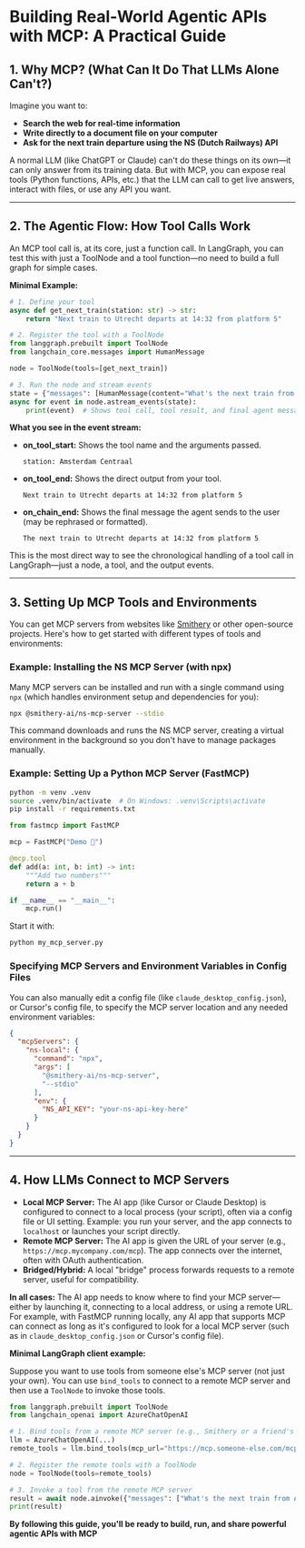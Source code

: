 # Building Real-World Agentic APIs with MCP: A Practical Guide

## 1. Why MCP? (What Can It Do That LLMs Alone Can't?)

Imagine you want to:
- **Search the web for real-time information**
- **Write directly to a document file on your computer**
- **Ask for the next train departure using the NS (Dutch Railways) API**

A normal LLM (like ChatGPT or Claude) can't do these things on its own—it can only answer from its training data. But with MCP, you can expose real tools (Python functions, APIs, etc.) that the LLM can call to get live answers, interact with files, or use any API you want.

---

## 2. The Agentic Flow: How Tool Calls Work

An MCP tool call is, at its core, just a function call. In LangGraph, you can test this with just a ToolNode and a tool function—no need to build a full graph for simple cases.

**Minimal Example:**

```python
# 1. Define your tool
async def get_next_train(station: str) -> str:
    return "Next train to Utrecht departs at 14:32 from platform 5"

# 2. Register the tool with a ToolNode
from langgraph.prebuilt import ToolNode
from langchain_core.messages import HumanMessage

node = ToolNode(tools=[get_next_train])

# 3. Run the node and stream events
state = {"messages": [HumanMessage(content="What's the next train from Amsterdam Centraal?")]}
async for event in node.astream_events(state):
    print(event)  # Shows tool call, tool result, and final agent message events
```

**What you see in the event stream:**
- **on_tool_start:** Shows the tool name and the arguments passed.
  ```
  station: Amsterdam Centraal
  ```
- **on_tool_end:** Shows the direct output from your tool.
  ```
  Next train to Utrecht departs at 14:32 from platform 5
  ```
- **on_chain_end:** Shows the final message the agent sends to the user (may be rephrased or formatted).
  ```
  The next train to Utrecht departs at 14:32 from platform 5
  ```

This is the most direct way to see the chronological handling of a tool call in LangGraph—just a node, a tool, and the output events.

---

## 3. Setting Up MCP Tools and Environments

You can get MCP servers from websites like [Smithery](https://smithery.ai/) or other open-source projects. Here's how to get started with different types of tools and environments:

### Example: Installing the NS MCP Server (with npx)

Many MCP servers can be installed and run with a single command using `npx` (which handles environment setup and dependencies for you):

```bash
npx @smithery-ai/ns-mcp-server --stdio
```

This command downloads and runs the NS MCP server, creating a virtual environment in the background so you don't have to manage packages manually.

### Example: Setting Up a Python MCP Server (FastMCP)

```bash
python -m venv .venv
source .venv/bin/activate  # On Windows: .venv\Scripts\activate
pip install -r requirements.txt
```

```python
from fastmcp import FastMCP

mcp = FastMCP("Demo 🚀")

@mcp.tool
def add(a: int, b: int) -> int:
    """Add two numbers"""
    return a + b

if __name__ == "__main__":
    mcp.run()
```

Start it with:
```bash
python my_mcp_server.py
```

### Specifying MCP Servers and Environment Variables in Config Files

You can also manually edit a config file (like `claude_desktop_config.json`), or Cursor's config file, to specify the MCP server location and any needed environment variables:

```json
{
  "mcpServers": {
    "ns-local": {
      "command": "npx",
      "args": [
        "@smithery-ai/ns-mcp-server",
        "--stdio"
      ],
      "env": {
        "NS_API_KEY": "your-ns-api-key-here"
      }
    }
  }
}
```

---

## 4. How LLMs Connect to MCP Servers

- **Local MCP Server:** The AI app (like Cursor or Claude Desktop) is configured to connect to a local process (your script), often via a config file or UI setting. Example: you run your server, and the app connects to `localhost` or launches your script directly.
- **Remote MCP Server:** The AI app is given the URL of your server (e.g., `https://mcp.mycompany.com/mcp`). The app connects over the internet, often with OAuth authentication.
- **Bridged/Hybrid:** A local "bridge" process forwards requests to a remote server, useful for compatibility.

**In all cases:** The AI app needs to know where to find your MCP server—either by launching it, connecting to a local address, or using a remote URL. For example, with FastMCP running locally, any AI app that supports MCP can connect as long as it's configured to look for a local MCP server (such as in `claude_desktop_config.json` or Cursor's config file).

**Minimal LangGraph client example:**

Suppose you want to use tools from someone else's MCP server (not just your own). You can use `bind_tools` to connect to a remote MCP server and then use a `ToolNode` to invoke those tools.

```python
from langgraph.prebuilt import ToolNode
from langchain_openai import AzureChatOpenAI

# 1. Bind tools from a remote MCP server (e.g., Smithery or a friend's server)
llm = AzureChatOpenAI(...)
remote_tools = llm.bind_tools(mcp_url="https://mcp.someone-else.com/mcp")

# 2. Register the remote tools with a ToolNode
node = ToolNode(tools=remote_tools)

# 3. Invoke a tool from the remote MCP server
result = await node.ainvoke({"messages": ["What's the next train from Amsterdam Centraal?"]})
print(result)
```

**By following this guide, you'll be ready to build, run, and share powerful agentic APIs with MCP** 